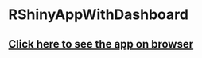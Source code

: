 # RShinyAppWithDashboard
## [Click here to see the app on browser](https://b3pu77-sarker2018.shinyapps.io/BikewerbungApp/)


